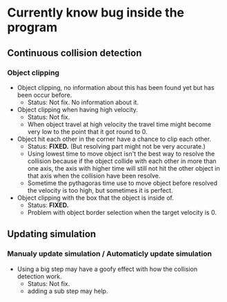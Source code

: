 # Currently know bug inside the program

## Continuous collision detection
### Object clipping
- Object clipping, no information about this has been found yet but has been occur before.
    - Status: Not fix. No information about it.
- Object clipping when having high velocity.
    - Status: Not fix.
    - When object travel at high velocity the travel time might become very low to the point that it got round to 0.
- Object hit each other in the corner have a chance to clip each other.
    - Status: **FIXED.** (But resolving part might not be very accurate.)
    - Using lowest time to move object isn't the best way to resolve the collision because if the object collide with each other in more than one axis, the axis with higher time will still not hit the other object in that axis when the collision have been resolve.
    - Sometime the pythagoras time use to move object before resolved the velocity is too high, but sometimes it is perfect.
- Object clipping with the box that the object is inside of.
    - Status: **FIXED.**
    - Problem with object border selection when the target velocity is 0.

## Updating simulation
### Manualy update simulation / Automaticly update simulation
- Using a big step may have a goofy effect with how the collision detection work.
    - Status: Not fix.
    - adding a sub step may help.